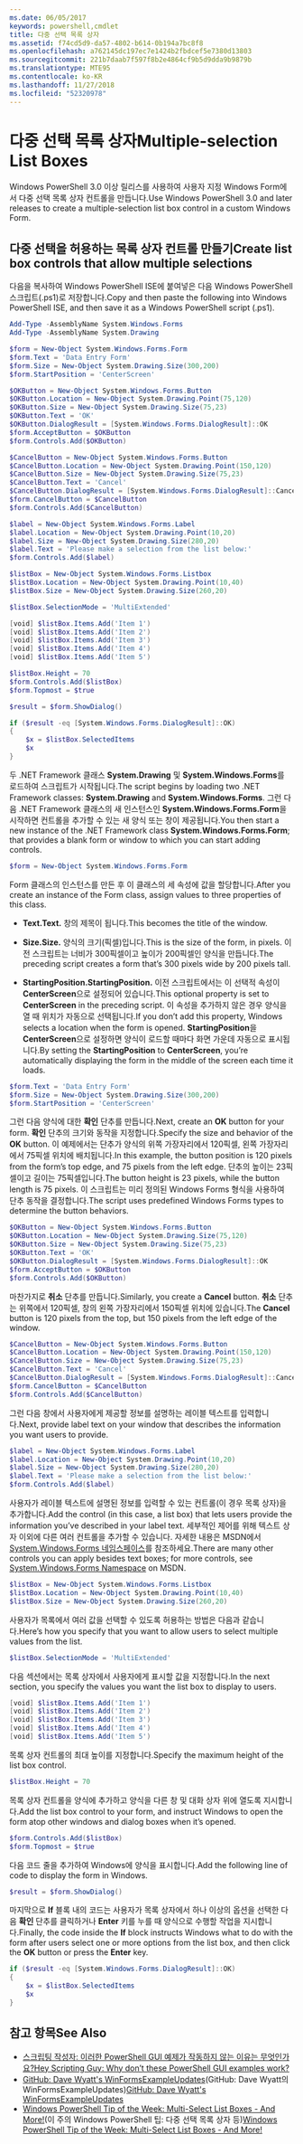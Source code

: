 ```yaml
---
ms.date: 06/05/2017
keywords: powershell,cmdlet
title: 다중 선택 목록 상자
ms.assetid: f74cd5d9-da57-4802-b614-0b194a7bc8f8
ms.openlocfilehash: a762145dc197ec7e1424b2fbdcef5e7380d13803
ms.sourcegitcommit: 221b7daab7f597f8b2e4864cf9b5d9dda9b9879b
ms.translationtype: MTE95
ms.contentlocale: ko-KR
ms.lasthandoff: 11/27/2018
ms.locfileid: "52320978"
---
```

# <a name="multiple-selection-list-boxes"></a><span data-ttu-id="50934-103">다중 선택 목록 상자</span><span class="sxs-lookup"><span data-stu-id="50934-103">Multiple-selection List Boxes</span></span>

<span data-ttu-id="50934-104">Windows PowerShell 3.0 이상 릴리스를 사용하여 사용자 지정 Windows Form에서 다중 선택 목록 상자 컨트롤을 만듭니다.</span><span class="sxs-lookup"><span data-stu-id="50934-104">Use Windows PowerShell 3.0 and later releases to create a multiple-selection list box control in a custom Windows Form.</span></span>

## <a name="create-list-box-controls-that-allow-multiple-selections"></a><span data-ttu-id="50934-105">다중 선택을 허용하는 목록 상자 컨트롤 만들기</span><span class="sxs-lookup"><span data-stu-id="50934-105">Create list box controls that allow multiple selections</span></span>

<span data-ttu-id="50934-106">다음을 복사하여 Windows PowerShell ISE에 붙여넣은 다음 Windows PowerShell 스크립트(.ps1)로 저장합니다.</span><span class="sxs-lookup"><span data-stu-id="50934-106">Copy and then paste the following into Windows PowerShell ISE, and then save it as a Windows PowerShell script (.ps1).</span></span>

```powershell
Add-Type -AssemblyName System.Windows.Forms
Add-Type -AssemblyName System.Drawing

$form = New-Object System.Windows.Forms.Form
$form.Text = 'Data Entry Form'
$form.Size = New-Object System.Drawing.Size(300,200)
$form.StartPosition = 'CenterScreen'

$OKButton = New-Object System.Windows.Forms.Button
$OKButton.Location = New-Object System.Drawing.Point(75,120)
$OKButton.Size = New-Object System.Drawing.Size(75,23)
$OKButton.Text = 'OK'
$OKButton.DialogResult = [System.Windows.Forms.DialogResult]::OK
$form.AcceptButton = $OKButton
$form.Controls.Add($OKButton)

$CancelButton = New-Object System.Windows.Forms.Button
$CancelButton.Location = New-Object System.Drawing.Point(150,120)
$CancelButton.Size = New-Object System.Drawing.Size(75,23)
$CancelButton.Text = 'Cancel'
$CancelButton.DialogResult = [System.Windows.Forms.DialogResult]::Cancel
$form.CancelButton = $CancelButton
$form.Controls.Add($CancelButton)

$label = New-Object System.Windows.Forms.Label
$label.Location = New-Object System.Drawing.Point(10,20)
$label.Size = New-Object System.Drawing.Size(280,20)
$label.Text = 'Please make a selection from the list below:'
$form.Controls.Add($label)

$listBox = New-Object System.Windows.Forms.Listbox
$listBox.Location = New-Object System.Drawing.Point(10,40)
$listBox.Size = New-Object System.Drawing.Size(260,20)

$listBox.SelectionMode = 'MultiExtended'

[void] $listBox.Items.Add('Item 1')
[void] $listBox.Items.Add('Item 2')
[void] $listBox.Items.Add('Item 3')
[void] $listBox.Items.Add('Item 4')
[void] $listBox.Items.Add('Item 5')

$listBox.Height = 70
$form.Controls.Add($listBox)
$form.Topmost = $true

$result = $form.ShowDialog()

if ($result -eq [System.Windows.Forms.DialogResult]::OK)
{
    $x = $listBox.SelectedItems
    $x
}
```

<span data-ttu-id="50934-107">두 .NET Framework 클래스 **System.Drawing** 및 **System.Windows.Forms**를 로드하여 스크립트가 시작됩니다.</span><span class="sxs-lookup"><span data-stu-id="50934-107">The script begins by loading two .NET Framework classes: **System.Drawing** and **System.Windows.Forms**.</span></span> <span data-ttu-id="50934-108">그런 다음 .NET Framework 클래스의 새 인스턴스인 **System.Windows.Forms.Form**을 시작하면 컨트롤을 추가할 수 있는 새 양식 또는 창이 제공됩니다.</span><span class="sxs-lookup"><span data-stu-id="50934-108">You then start a new instance of the .NET Framework class **System.Windows.Forms.Form**; that provides a blank form or window to which you can start adding controls.</span></span>

```powershell
$form = New-Object System.Windows.Forms.Form
```

<span data-ttu-id="50934-109">Form 클래스의 인스턴스를 만든 후 이 클래스의 세 속성에 값을 할당합니다.</span><span class="sxs-lookup"><span data-stu-id="50934-109">After you create an instance of the Form class, assign values to three properties of this class.</span></span>

- <span data-ttu-id="50934-110">**Text.**</span><span class="sxs-lookup"><span data-stu-id="50934-110">**Text.**</span></span> <span data-ttu-id="50934-111">창의 제목이 됩니다.</span><span class="sxs-lookup"><span data-stu-id="50934-111">This becomes the title of the window.</span></span>

- <span data-ttu-id="50934-112">**Size.**</span><span class="sxs-lookup"><span data-stu-id="50934-112">**Size.**</span></span> <span data-ttu-id="50934-113">양식의 크기(픽셀)입니다.</span><span class="sxs-lookup"><span data-stu-id="50934-113">This is the size of the form, in pixels.</span></span> <span data-ttu-id="50934-114">이전 스크립트는 너비가 300픽셀이고 높이가 200픽셀인 양식을 만듭니다.</span><span class="sxs-lookup"><span data-stu-id="50934-114">The preceding script creates a form that’s 300 pixels wide by 200 pixels tall.</span></span>

- <span data-ttu-id="50934-115">**StartingPosition.**</span><span class="sxs-lookup"><span data-stu-id="50934-115">**StartingPosition.**</span></span> <span data-ttu-id="50934-116">이전 스크립트에서는 이 선택적 속성이 **CenterScreen**으로 설정되어 있습니다.</span><span class="sxs-lookup"><span data-stu-id="50934-116">This optional property is set to **CenterScreen** in the preceding script.</span></span> <span data-ttu-id="50934-117">이 속성을 추가하지 않은 경우 양식을 열 때 위치가 자동으로 선택됩니다.</span><span class="sxs-lookup"><span data-stu-id="50934-117">If you don’t add this property, Windows selects a location when the form is opened.</span></span> <span data-ttu-id="50934-118">**StartingPosition**을 **CenterScreen**으로 설정하면 양식이 로드할 때마다 화면 가운데 자동으로 표시됩니다.</span><span class="sxs-lookup"><span data-stu-id="50934-118">By setting the **StartingPosition** to **CenterScreen**, you’re automatically displaying the form in the middle of the screen each time it loads.</span></span>

```powershell
$form.Text = 'Data Entry Form'
$form.Size = New-Object System.Drawing.Size(300,200)
$form.StartPosition = 'CenterScreen'
```

<span data-ttu-id="50934-119">그런 다음 양식에 대한 **확인** 단추를 만듭니다.</span><span class="sxs-lookup"><span data-stu-id="50934-119">Next, create an **OK** button for your form.</span></span> <span data-ttu-id="50934-120">**확인** 단추의 크기와 동작을 지정합니다.</span><span class="sxs-lookup"><span data-stu-id="50934-120">Specify the size and behavior of the **OK** button.</span></span> <span data-ttu-id="50934-121">이 예제에서는 단추가 양식의 위쪽 가장자리에서 120픽셀, 왼쪽 가장자리에서 75픽셀 위치에 배치됩니다.</span><span class="sxs-lookup"><span data-stu-id="50934-121">In this example, the button position is 120 pixels from the form’s top edge, and 75 pixels from the left edge.</span></span> <span data-ttu-id="50934-122">단추의 높이는 23픽셀이고 길이는 75픽셀입니다.</span><span class="sxs-lookup"><span data-stu-id="50934-122">The button height is 23 pixels, while the button length is 75 pixels.</span></span> <span data-ttu-id="50934-123">이 스크립트는 미리 정의된 Windows Forms 형식을 사용하여 단추 동작을 결정합니다.</span><span class="sxs-lookup"><span data-stu-id="50934-123">The script uses predefined Windows Forms types to determine the button behaviors.</span></span>

```powershell
$OKButton = New-Object System.Windows.Forms.Button
$OKButton.Location = New-Object System.Drawing.Size(75,120)
$OKButton.Size = New-Object System.Drawing.Size(75,23)
$OKButton.Text = 'OK'
$OKButton.DialogResult = [System.Windows.Forms.DialogResult]::OK
$form.AcceptButton = $OKButton
$form.Controls.Add($OKButton)
```

<span data-ttu-id="50934-124">마찬가지로 **취소** 단추를 만듭니다.</span><span class="sxs-lookup"><span data-stu-id="50934-124">Similarly, you create a **Cancel** button.</span></span> <span data-ttu-id="50934-125">**취소** 단추는 위쪽에서 120픽셀, 창의 왼쪽 가장자리에서 150픽셀 위치에 있습니다.</span><span class="sxs-lookup"><span data-stu-id="50934-125">The **Cancel** button is 120 pixels from the top, but 150 pixels from the left edge of the window.</span></span>

```powershell
$CancelButton = New-Object System.Windows.Forms.Button
$CancelButton.Location = New-Object System.Drawing.Point(150,120)
$CancelButton.Size = New-Object System.Drawing.Size(75,23)
$CancelButton.Text = 'Cancel'
$CancelButton.DialogResult = [System.Windows.Forms.DialogResult]::Cancel
$form.CancelButton = $CancelButton
$form.Controls.Add($CancelButton)
```

<span data-ttu-id="50934-126">그런 다음 창에서 사용자에게 제공할 정보를 설명하는 레이블 텍스트를 입력합니다.</span><span class="sxs-lookup"><span data-stu-id="50934-126">Next, provide label text on your window that describes the information you want users to provide.</span></span>

```powershell
$label = New-Object System.Windows.Forms.Label
$label.Location = New-Object System.Drawing.Point(10,20)
$label.Size = New-Object System.Drawing.Size(280,20)
$label.Text = 'Please make a selection from the list below:'
$form.Controls.Add($label)
```

<span data-ttu-id="50934-127">사용자가 레이블 텍스트에 설명된 정보를 입력할 수 있는 컨트롤(이 경우 목록 상자)을 추가합니다.</span><span class="sxs-lookup"><span data-stu-id="50934-127">Add the control (in this case, a list box) that lets users provide the information you’ve described in your label text.</span></span> <span data-ttu-id="50934-128">세부적인 제어를 위해 텍스트 상자 이외에 다른 여러 컨트롤을 추가할 수 있습니다. 자세한 내용은 MSDN에서 [System.Windows.Forms 네임스페이스](https://msdn.microsoft.com/library/k50ex0x9(v=vs.110).aspx)를 참조하세요.</span><span class="sxs-lookup"><span data-stu-id="50934-128">There are many other controls you can apply besides text boxes; for more controls, see [System.Windows.Forms Namespace](https://msdn.microsoft.com/library/k50ex0x9(v=vs.110).aspx) on MSDN.</span></span>

```powershell
$listBox = New-Object System.Windows.Forms.Listbox
$listBox.Location = New-Object System.Drawing.Point(10,40)
$listBox.Size = New-Object System.Drawing.Size(260,20)
```

<span data-ttu-id="50934-129">사용자가 목록에서 여러 값을 선택할 수 있도록 허용하는 방법은 다음과 같습니다.</span><span class="sxs-lookup"><span data-stu-id="50934-129">Here’s how you specify that you want to allow users to select multiple values from the list.</span></span>

```powershell
$listBox.SelectionMode = 'MultiExtended'
```

<span data-ttu-id="50934-130">다음 섹션에서는 목록 상자에서 사용자에게 표시할 값을 지정합니다.</span><span class="sxs-lookup"><span data-stu-id="50934-130">In the next section, you specify the values you want the list box to display to users.</span></span>

```powershell
[void] $listBox.Items.Add('Item 1')
[void] $listBox.Items.Add('Item 2')
[void] $listBox.Items.Add('Item 3')
[void] $listBox.Items.Add('Item 4')
[void] $listBox.Items.Add('Item 5')
```

<span data-ttu-id="50934-131">목록 상자 컨트롤의 최대 높이를 지정합니다.</span><span class="sxs-lookup"><span data-stu-id="50934-131">Specify the maximum height of the list box control.</span></span>

```powershell
$listBox.Height = 70
```

<span data-ttu-id="50934-132">목록 상자 컨트롤을 양식에 추가하고 양식을 다른 창 및 대화 상자 위에 열도록 지시합니다.</span><span class="sxs-lookup"><span data-stu-id="50934-132">Add the list box control to your form, and instruct Windows to open the form atop other windows and dialog boxes when it’s opened.</span></span>

```powershell
$form.Controls.Add($listBox)
$form.Topmost = $true
```

<span data-ttu-id="50934-133">다음 코드 줄을 추가하여 Windows에 양식을 표시합니다.</span><span class="sxs-lookup"><span data-stu-id="50934-133">Add the following line of code to display the form in Windows.</span></span>

```powershell
$result = $form.ShowDialog()
```

<span data-ttu-id="50934-134">마지막으로 **If** 블록 내의 코드는 사용자가 목록 상자에서 하나 이상의 옵션을 선택한 다음 **확인** 단추를 클릭하거나 **Enter** 키를 누를 때 양식으로 수행할 작업을 지시합니다.</span><span class="sxs-lookup"><span data-stu-id="50934-134">Finally, the code inside the **If** block instructs Windows what to do with the form after users select one or more options from the list box, and then click the **OK** button or press the **Enter** key.</span></span>

```powershell
if ($result -eq [System.Windows.Forms.DialogResult]::OK)
{
    $x = $listBox.SelectedItems
    $x
}
```

## <a name="see-also"></a><span data-ttu-id="50934-135">참고 항목</span><span class="sxs-lookup"><span data-stu-id="50934-135">See Also</span></span>

- [<span data-ttu-id="50934-136">스크립팅 작성자: 이러한 PowerShell GUI 예제가 작동하지 않는 이유는 무엇인가요?</span><span class="sxs-lookup"><span data-stu-id="50934-136">Hey Scripting Guy:  Why don’t these PowerShell GUI examples work?</span></span>](https://go.microsoft.com/fwlink/?LinkId=506644)
- <span data-ttu-id="50934-137">[GitHub: Dave Wyatt's WinFormsExampleUpdates](https://github.com/dlwyatt/WinFormsExampleUpdates)(GitHub: Dave Wyatt의 WinFormsExampleUpdates)</span><span class="sxs-lookup"><span data-stu-id="50934-137">[GitHub: Dave Wyatt's WinFormsExampleUpdates](https://github.com/dlwyatt/WinFormsExampleUpdates)</span></span>
- <span data-ttu-id="50934-138">[Windows PowerShell Tip of the Week: Multi-Select List Boxes - And More!](https://technet.microsoft.com/library/ff730950.aspx)(이 주의 Windows PowerShell 팁: 다중 선택 목록 상자 등)</span><span class="sxs-lookup"><span data-stu-id="50934-138">[Windows PowerShell Tip of the Week:  Multi-Select List Boxes - And More!](https://technet.microsoft.com/library/ff730950.aspx)</span></span>